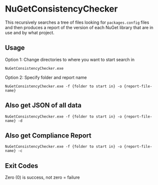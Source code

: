 # NuGetConsistencyChecker #

This recursively searches a tree of files looking for `packages.config` files and then produces a report of the version of each NuGet library that are in use and by what project.

## Usage ##

Option 1: Change directories to where you want to start search in

```DOS
NuGetConsistencyChecker.exe
```

Option 2: Specify folder and report name

```DOS
NuGetConsistencyChecker.exe -f {folder to start in} -o {report-file-name}
```

## Also get JSON of all data ##

```DOS
NuGetConsistencyChecker.exe -f {folder to start in} -o {report-file-name} -d
```

## Also get Compliance Report ##

```DOS
NuGetConsistencyChecker.exe -f {folder to start in} -o {report-file-name} -c
```



## Exit Codes ##

Zero (0) is success, not zero = failure
